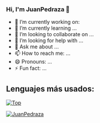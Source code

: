 ### Hi, I'm JuanPedraza 👋






- 🔭 I’m currently working on: 
- 🌱 I’m currently learning ...
- 👯 I’m looking to collaborate on ...
- 🤔 I’m looking for help with ...
- 💬 Ask me about ...
- 📫 How to reach me: ...
- 😄 Pronouns: ...
- ⚡ Fun fact: ...

## Lenguajes más usados:

[![Top](https://github-readme-stats.vercel.app/api/top-langs/?username=JuanPedraza&layout=compact)](https://github.com/anuraghazra/github-readme-stats)


[![JuanPedraza](https://github-readme-stats.vercel.app/api?username=JuanPedraza)](https://github.com/anuraghazra/github-readme-stats)
